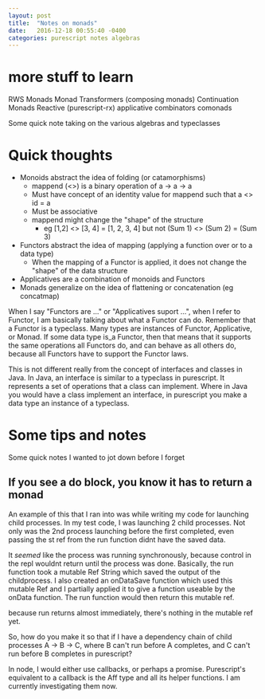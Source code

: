 ```yaml
---
layout: post
title:  "Notes on monads"
date:   2016-12-18 00:55:40 -0400
categories: purescript notes algebras
---
```

# more stuff to learn

RWS Monads
Monad Transformers (composing monads)
Continuation Monads
Reactive (purescript-rx)
applicative combinators
comonads

Some quick note taking on the various algebras and typeclasses

# Quick thoughts

- Monoids abstract the idea of folding (or catamorphisms)
  - mappend (<>) is a binary operation of a -> a -> a
  - Must have concept of an identity value for mappend such that a <> id = a
  - Must be associative
  - mappend might change the "shape" of the structure
    - eg [1,2] <> [3, 4] = [1, 2, 3, 4] but not (Sum 1) <> (Sum 2) = (Sum 3)
- Functors abstract the idea of mapping (applying a function over or to a data type)
  - When the mapping of a Functor is applied, it does not change the "shape" of the data structure
- Applicatives are a combination of monoids and Functors
- Monads generalize on the idea of flattening or concatenation (eg concatmap)

When I say "Functors are ..." or "Applicatives suport ...", when I refer to Functor, I am basically talking about what
a Functor can do.  Remember that a Functor is a typeclass.  Many types are instances of Functor, Applicative, or Monad.
If some data type is_a Functor, then that means that it supports the same operations all Functors do, and can behave
as all others do, because all Functors have to support the Functor laws.

This is not different really from the concept of interfaces and classes in Java.  In Java, an interface is similar to a
typeclass in purescript.  It represents a set of operations that a class can implement.  Where in Java you would have
a class implement an interface, in purescript you make a data type an instance of a typeclass.

# Some tips and notes

Some quick notes I wanted to jot down before I forget

## If you see a do block, you know it has to return a monad

An example of this that I ran into was while writing my code for launching child processes.  In my test code, I was
launching 2 child processes.  Not only was the 2nd process launching before the first completed, even passing the st ref
from the run function didnt have the saved data.

It _seemed_ like the process was running synchronously, because control in the repl wouldnt return until the process was
done.  Basically, the run function took a mutable Ref String which saved the output of the childprocess.  I also created
an onDataSave function which used this mutable Ref and I partially applied it to give a function useable by the onData
function.  The run function would then return this mutable ref.

<!-- The problem is that in my testing function, I would read from this ref a little after the run function was called.  But -->
because run returns almost immediately, there's nothing in the mutable ref yet.  

So, how do you make it so that if I have a dependency chain of child processes A -> B -> C, where B can't run before
A completes, and C can't run before B completes in purescript?

In node, I would either use callbacks, or perhaps a promise.  Purescript's equivalent to a callback is the Aff type and
all its helper functions.  I am currently investigating them now.
